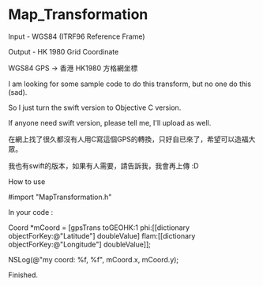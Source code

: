 # Map_Transformation

Input - WGS84 (ITRF96 Reference Frame)

Output - HK 1980 Grid Coordinate

WGS84 GPS → 香港 HK1980 方格網坐標

I am looking for some sample code to do this transform, but no one do this (sad).

So I just turn the swift version to Objective C version.

If anyone need swift version, please tell me, I'll upload as well.

在網上找了很久都沒有人用C寫這個GPS的轉換，只好自已來了，希望可以造福大眾。

我也有swift的版本，如果有人需要，請告訴我，我會再上傳 :D

How to use

#import "MapTransformation.h"

In your code :

Coord *mCoord = [gpsTrans toGEOHK:1 phi:[[dictionary objectForKey:@"Latitude"] doubleValue] flam:[[dictionary objectForKey:@"Longitude"] doubleValue]];

NSLog(@"my coord: %f, %f", mCoord.x, mCoord.y);

Finished.
